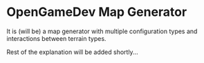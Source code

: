 # OpenGameDev Map Generator

It is (will be) a map generator with multiple configuration types and interactions between terrain types.

Rest of the explanation will be added shortly...
